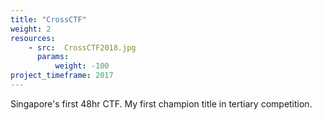 ```yaml
---
title: "CrossCTF"
weight: 2
resources:
    - src:  CrossCTF2018.jpg
      params:
          weight: -100 
project_timeframe: 2017
---
```


Singapore's first 48hr CTF. My first champion title in tertiary competition.
